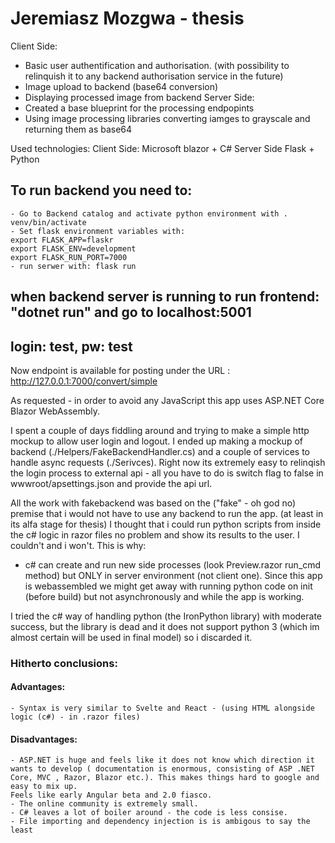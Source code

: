 # Jeremiasz Mozgwa - thesis

Client Side:
- Basic user authentification and authorisation. (with possibility to relinquish it to any backend authorisation service in the future)
- Image upload to backend (base64 conversion)
- Displaying processed image from backend
Server Side:
- Created a base blueprint for the processing endpopints
- Using image processing libraries converting iamges to grayscale and returning them as base64

Used technologies:
Client Side: 
 Microsoft blazor + C#
Server Side
 Flask + Python

## To run backend you need to:
    - Go to Backend catalog and activate python environment with . venv/bin/activate
    - Set flask environment variables with:
    export FLASK_APP=flaskr
    export FLASK_ENV=development
    export FLASK_RUN_PORT=7000
    - run serwer with: flask run
## when backend server is running to run frontend: "dotnet run" and go to localhost:5001
## login: test, pw: test



Now endpoint is available for posting under the URL : http://127.0.0.1:7000/convert/simple

As requested - in order to avoid any JavaScript this app uses ASP.NET Core Blazor WebAssembly.

I spent a couple of days fiddling around and trying to make a simple http mockup to allow user login and logout.
I ended up making a mockup of backend (./Helpers/FakeBackendHandler.cs) and a couple of services to handle async requests (./Serivces).
Right now its extremely easy to relinqish the login process to external api - all you have to do is switch flag to false in wwwroot/apsettings.json and provide the api url.

All the work with fakebackend was based on the ("fake" - oh god no) premise that i would not have to use any backend to run the app. (at least in its alfa stage for thesis) I thought that i could run python scripts from inside the c# logic in razor files no problem and show its results to the user. I couldn't and i won't. This is why:

- c# can create and run new side processes (look Preview.razor run_cmd method) but ONLY in server environment (not client one). Since this app is webassembled we might get away with running python code on init (before build) but not asynchronously and while the app is working.

I tried the c# way of handling python (the IronPython library) with moderate success, but the library is dead and it does not support python 3 (which im almost certain will be used in final model) so i discarded it.

### Hitherto conclusions:

#### Advantages:  
    - Syntax is very similar to Svelte and React - (using HTML alongside logic (c#) - in .razor files)

#### Disadvantages: 
    - ASP.NET is huge and feels like it does not know which direction it wants to develop ( documentation is enormous, consisting of ASP .NET Core, MVC , Razor, Blazor etc.). This makes things hard to google and easy to mix up.
    Feels like early Angular beta and 2.0 fiasco.
    - The online community is extremely small.
    - C# leaves a lot of boiler around - the code is less consise.
    - File importing and dependency injection is is ambigous to say the least

